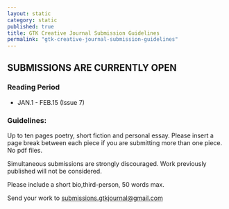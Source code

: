 ```yaml
---
layout: static
category: static
published: true
title: GTK Creative Journal Submission Guidelines
permalink: "gtk-creative-journal-submission-guidelines"
---
```



## SUBMISSIONS ARE CURRENTLY OPEN

### Reading Period

* JAN.1 - FEB.15 (Issue 7)

### Guidelines:

Up to ten pages poetry, short fiction and personal essay. Please insert a page break between each piece if you are submitting more than one piece. No pdf files.

Simultaneous submissions are strongly discouraged. Work previously published will not be considered.

Please include a short bio,third-person, 50 words max.

Send your work to submissions.gtkjournal@gmail.com
